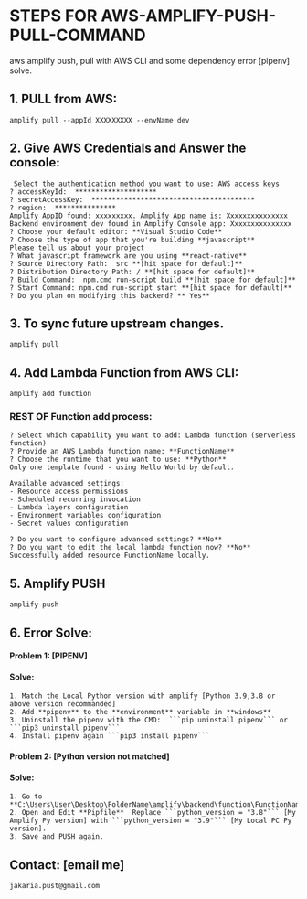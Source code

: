 # STEPS FOR AWS-AMPLIFY-PUSH-PULL-COMMAND
aws amplify push, pull with AWS CLI and some dependency error [pipenv] solve.

## 1. PULL from AWS:
```
amplify pull --appId XXXXXXXXX --envName dev
```

## 2. Give AWS Credentials and Answer the console:
```
 Select the authentication method you want to use: AWS access keys
? accessKeyId:  ********************
? secretAccessKey:  ****************************************
? region:  ***************
Amplify AppID found: xxxxxxxxx. Amplify App name is: Xxxxxxxxxxxxxxx
Backend environment dev found in Amplify Console app: Xxxxxxxxxxxxxxx
? Choose your default editor: **Visual Studio Code**
? Choose the type of app that you're building **javascript**
Please tell us about your project
? What javascript framework are you using **react-native**
? Source Directory Path:  src **[hit space for default]**
? Distribution Directory Path: / **[hit space for default]**
? Build Command:  npm.cmd run-script build **[hit space for default]**
? Start Command: npm.cmd run-script start **[hit space for default]**
? Do you plan on modifying this backend? ** Yes**

```

## 3. To sync future upstream changes.
```
amplify pull
```

## 4. Add Lambda Function from AWS CLI:
```
amplify add function
```
 ### REST OF Function add process:
  ```
  ? Select which capability you want to add: Lambda function (serverless function)
  ? Provide an AWS Lambda function name: **FunctionName**
  ? Choose the runtime that you want to use: **Python**
  Only one template found - using Hello World by default.

  Available advanced settings:
  - Resource access permissions
  - Scheduled recurring invocation
  - Lambda layers configuration
  - Environment variables configuration
  - Secret values configuration

  ? Do you want to configure advanced settings? **No**
  ? Do you want to edit the local lambda function now? **No**
  Successfully added resource FunctionName locally.
  ```
  
## 5. Amplify PUSH
```
amplify push
```

## 6. Error Solve:
  #### Problem 1: [PIPENV]
  #### Solve:
    1. Match the Local Python version with amplify [Python 3.9,3.8 or above version recommanded]
    2. Add **pipenv** to the **environment** variable in **windows**
    3. Uninstall the pipenv with the CMD:  ```pip uninstall pipenv``` or ```pip3 uninstall pipenv```
    4. Install pipenv again ```pip3 install pipenv```

  #### Problem 2: [Python version not matched]
  #### Solve:
    1. Go to **C:\Users\User\Desktop\FolderName\amplify\backend\function\FunctionName**.
    2. Open and Edit **Pipfile**  Replace ```python_version = "3.8"``` [My Amplify Py version] with ```python_version = "3.9"``` [My Local PC Py version].
    3. Save and PUSH again.

## Contact: [email me] 
```jakaria.pust@gmail.com```
